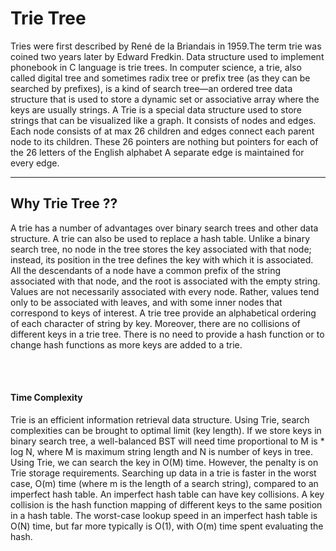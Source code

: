 <h1>Trie Tree</h1>
<p> Tries were first  described  by  René  de  la  Briandais  in  1959.The  term trie was coined two years later by Edward Fredkin. Data structure used to implement phonebook in C language is trie trees. In computer science, a trie, also called digital tree and sometimes radix tree or prefix tree (as they can be searched by prefixes), is a kind of search tree—an ordered tree data   structure that   is    used    to    store    a dynamic   set or associative array where the keys are usually strings. A Trie is a special data structure used to store strings that can be visualized like a graph. It consists of nodes and edges. Each node consists of at max 26 children and edges connect each parent node to its children. These 26 pointers are nothing but pointers for each of the 26 letters of the English alphabet A separate edge is maintained for every edge.</p>
<hr>
<h2>Why Trie Tree ??</h2>
<p>A trie has a number of advantages over binary search trees and other data structure. A trie can also be used to replace a hash table.  Unlike    a binary search tree, no node in the tree stores the key associated with that node; instead, its position in the tree defines the key with which it is associated. All the descendants of a node have a common prefix of the string associated with that node, and the root is associated with the empty string. Values are not necessarily associated with every node. Rather, values tend only to be associated with leaves, and with some inner nodes that correspond to keys of interest. A trie tree provide an alphabetical ordering of each character of string by key. Moreover, there are no collisions of different keys in a trie tree. There is no need to provide a hash function or to change hash functions as more keys are added to a trie.</p>
<br>
<br>
<h4>Time Complexity</h4>
<p>Trie is an efficient information retrieval data structure. Using Trie, search complexities can be brought to optimal limit (key length). If we store keys in binary search tree, a well-balanced BST will need time proportional to M
is * log N, where M is maximum string length and N is number of keys in tree. Using Trie, we can search the key in O(M) time. However, the penalty is on Trie storage requirements. Searching up data in a trie is faster in the worst case, O(m) time (where m is the length of a search string), compared to an imperfect hash table. An imperfect hash table can have key collisions. A key collision is the hash function mapping of different keys to the same position in a hash table. The worst-case lookup speed in an imperfect hash table is O(N) time, but far more typically is O(1), with O(m) time spent evaluating the hash.

</p>